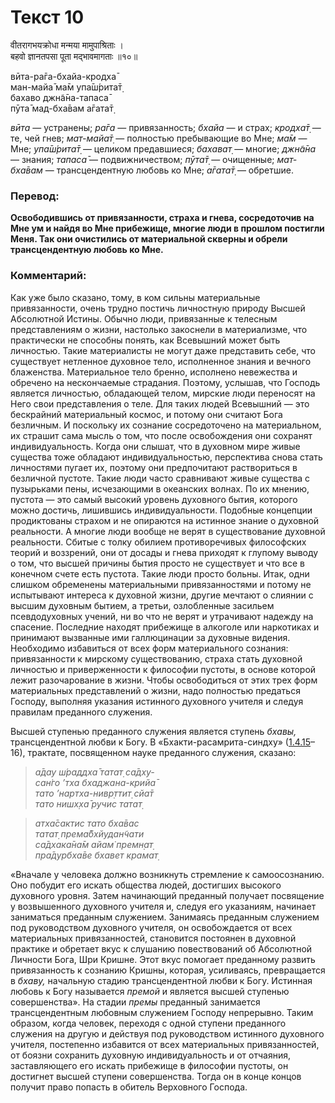 # Текст 10

वीतरागभयक्रोधा मन्मया मामुपाश्रिताः ।  
बहवो ज्ञानतपसा पूता मद्भावमागताः ॥१०॥

вӣта-ра̄га-бхайа-кродха̄  
ман-майа̄ ма̄м упа̄ш́рита̄т̣  
бахаво джн̃а̄на-тапаса̄  
пӯта̄ мад-бха̄вам а̄гата̄т̣

_вӣта_ — устранены; _ра̄га_ — привязанность; _бхайа_ — и страх; _кродха̄т̣_ — те, чей гнев; _мат-майа̄т̣_ — полностью пребывающие во Мне; _ма̄м_ — Мне; _упа̄ш́рита̄т̣_ — целиком предавшиеся; _бахават̣_ — многие; _джн̃а̄на_ — знания; _тапаса̄_ — подвижничеством; _пӯта̄т̣_ — очищенные; _мат-бха̄вам_ — трансцендентную любовь ко Мне; _а̄гата̄т̣_ — обретшие.

### Перевод:

**Освободившись от привязанности, страха и гнева, сосредоточив на Мне ум и найдя во Мне прибежище, многие люди в прошлом постигли Меня. Так они очистились от материальной скверны и обрели трансцендентную любовь ко Мне.**

### Комментарий:

Как уже было сказано, тому, в ком сильны материальные привязанности, очень трудно постичь личностную природу Высшей Абсолютной Истины. Обычно люди, привязанные к телесным представлениям о жизни, настолько закоснели в материализме, что практически не способны понять, как Всевышний может быть личностью. Такие материалисты не могут даже представить себе, что существует нетленное духовное тело, исполненное знания и вечного блаженства. Материальное тело бренно, исполнено невежества и обречено на нескончаемые страдания. Поэтому, услышав, что Господь является личностью, обладающей телом, мирские люди переносят на Него свои представления о теле. Для таких людей Всевышний — это бескрайний материальный космос, и потому они считают Бога безличным. И поскольку их сознание сосредоточено на материальном, их страшит сама мысль о том, что после освобождения они сохранят индивидуальность. Когда они слышат, что в духовном мире живые существа тоже обладают индивидуальностью, перспектива снова стать личностями пугает их, поэтому они предпочитают раствориться в безличной пустоте. Такие люди часто сравнивают живые существа с пузырьками пены, исчезающими в океанских волнах. По их мнению, пустота — это самый высокий уровень духовного бытия, которого можно достичь, лишившись индивидуальности. Подобные концепции продиктованы страхом и не опираются на истинное знание о духовной реальности. А многие люди вообще не верят в существование духовной реальности. Сбитые с толку обилием противоречивых философских теорий и воззрений, они от досады и гнева приходят к глупому выводу о том, что высшей причины бытия просто не существует и что все в конечном счете есть пустота. Такие люди просто больны. Итак, одни слишком обременены материальными привязанностями и потому не испытывают интереса к духовной жизни, другие мечтают о слиянии с высшим духовным бытием, а третьи, озлобленные засильем псевдодуховных учений, ни во что не верят и утрачивают надежду на спасение. Последние находят прибежище в алкоголе или наркотиках и принимают вызванные ими галлюцинации за духовные видения. Необходимо избавиться от всех форм материального сознания: привязанности к мирскому существованию, страха стать духовной личностью и приверженности к философии пустоты, в основе которой лежит разочарование в жизни. Чтобы освободиться от этих трех форм материальных представлений о жизни, надо полностью предаться Господу, выполняя указания истинного духовного учителя и следуя правилам преданного служения.

Высшей ступенью преданного служения является ступень _бхавы,_ трансцендентной любви к Богу. В «Бхакти-расамрита-синдху» ([1.4.15](#)–16), трактате, посвященном науке преданного служения, сказано:

> _а̄дау ш́раддха̄ татат̣ са̄дху-  
> сан̇го ’тха бхаджана-крийа̄  
> тато ’нартха-нивр̣ттит̣ сйа̄т  
> тато нишх̣ха̄ ручис татат̣_

> _атха̄сактис тато бха̄вас  
> татат̣ према̄бхйудан̃чати  
> са̄дхака̄на̄м айам̇ премн̣ат̣  
> пра̄дурбха̄ве бхавет крамат̣_

«Вначале у человека должно возникнуть стремление к самоосознанию. Оно побудит его искать общества людей, достигших высокого духовного уровня. Затем начинающий преданный получает посвящение у возвышенного духовного учителя и, следуя его указаниям, начинает заниматься преданным служением. Занимаясь преданным служением под руководством духовного учителя, он освобождается от всех материальных привязанностей, становится постоянен в духовной практике и обретает вкус к слушанию повествований об Абсолютной Личности Бога, Шри Кришне. Этот вкус помогает преданному развить привязанность к сознанию Кришны, которая, усиливаясь, превращается в _бхаву,_ начальную стадию трансцендентной любви к Богу. Истинная любовь к Богу называется _премой_ и является высшей ступенью совершенства». На стадии _премы_ преданный занимается трансцендентным любовным служением Господу непрерывно. Таким образом, когда человек, переходя с одной ступени преданного служения на другую и действуя под руководством истинного духовного учителя, постепенно избавится от всех материальных привязанностей, от боязни сохранить духовную индивидуальность и от отчаяния, заставляющего его искать прибежище в философии пустоты, он достигнет высшей ступени совершенства. Тогда он в конце концов получит право попасть в обитель Верховного Господа.
